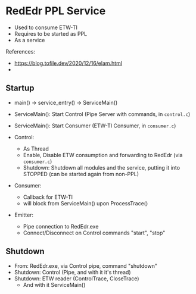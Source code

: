 # RedEdr PPL Service

* Used to consume ETW-TI
* Requires to be started as PPL
* As a service


References: 
* https://blog.tofile.dev/2020/12/16/elam.html
* 


## Startup

* main() -> service_entry() -> ServiceMain()
* ServiceMain(): Start Control (Pipe Server with commands, in `control.c`)
* ServiceMain(): Start Consumer (ETW-TI Consumer, in `consumer.c`)

* Control: 
  * As Thread
  * Enable, Disable ETW consumption and forwarding to RedEdr (via `consumer.c`)
  * Shutdown: Shutdown all modules and the service, putting it into STOPPED (can be started again from non-PPL)

* Consumer: 
  * Callback for ETW-TI
  * will block from ServiceMain() upon ProcessTrace()

* Emitter:
  * Pipe connection to RedEdr.exe
  * Connect/Disconnect on Control commands "start", "stop"


## Shutdown

* From: RedEdr.exe, via Control pipe, command "shutdown"
* Shutdown: Control (Pipe, and with it it's thread)
* Shutdown: ETW reader (ControlTrace, CloseTrace)
  * And with it ServiceMain()
